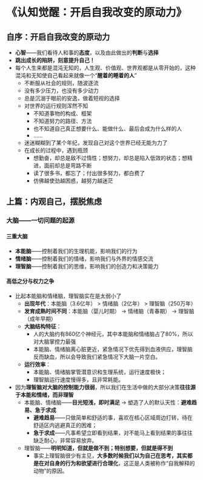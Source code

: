 # 《认知觉醒：开启自我改变的原动力》

## 自序：开启自我改变的原动力

* **心智**——我们看待人和事的**态度**，以及由此做出的**判断**与**选择**
* **跳出成长的陷阱，刻意提升自己！**
* 每个人生来都是混沌无知的，人生观、价值观、世界观都是从零开始的，这种混沌和无知使自己看起来就像一个“**醒着的睡着的人**”
    * 不断服从社会的规则，随波逐流
    * 没有多少压力，也没有多少动力
    * 总是沉溺于眼前的安逸，做着短视的选择
    * 对世界的运行规则浑然不知
        * 不知道事物的构成、框架
        * 不知道努力的路径、方法
        * 也不知道自己真正想要什么、能做什么、最后会成为什么样的人
        * ……
    * 迷迷糊糊到了某个年纪，发现自己对这个世界已经无能为力了
    * 在成长的过程中，遇到瓶颈
        * 想勤奋，却总是敌不过惰性；想努力，却总是陷入低效的状态；想精进，面前却总是弯路不断
        * 读了很多书，都忘了；付出很多努力，都白费了
        * 仿佛越使劲越困惑，越努力越迷茫

## 上篇：内观自己，摆脱焦虑

### 大脑——一切问题的起源

#### 三重大脑

* **本能脑**——控制着我们的生理机能，影响我们的行为
* **情绪脑**——控制着我们的情绪，影响我们与外界的情感交流
* **理智脑**——控制着我们的思维，影响我们的创造力和决策能力

#### 高低之分与权力之争

* 比起本能脑和情绪脑，理智脑实在是太弱小了
    * **出现年代**：本能脑（3.6亿年） > 情绪脑（2亿年） > 理智脑（250万年）
    * **发育成熟时间不同**：本能脑（婴儿时期） → 情绪脑（青春期） → 理智脑（成年早期）
    * **大脑结构特征**：
        * 人的大脑约有860亿个神经元，其中本能脑和情绪脑占了80%，所以对大脑掌控力最强
        * 本能脑、情绪脑离心脏更近，紧急情况下优先得到血液供应，理智脑反而缺血，所以会导致我们紧急情况下大脑一片空白。
    * **运行效率**：
        * 本能脑、情绪脑掌管潜意识和生理系统，运行速度极快；
        * 理智脑运行速度慢得多，且非常耗能。
* 因为**理智脑对大脑的控制能力很弱**，所以我们在生活中做的大部分决策**往往源于本能和情绪，而非理智**
    * 本能脑、情绪脑——**目光短浅，即时满足** → 塑造了人的默认天性：**避难趋易、急于求成**
        * **避难趋易**——只做简单和舒适的事，喜欢在核心区域周边打转，待在舒适区内逃避真正的困难；
        * **急于求成**——凡事希望立即看到结果，对不能马上看到结果的事往往缺乏耐心，非常容易放弃。
    * 理智脑——**明明知道，但就是做不到；特别想要，但就是得不到**
        * 事实上理智脑很少有主见，**大多数时候我们以为自己在思考，其实都是在对自身的行为和欲望进行合理化**，这正是人类被称作“自我解释的动物”的原因。